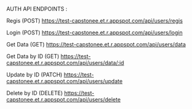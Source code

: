 AUTH API ENDPOINTS :

Regis (POST)
https://test-capstonee.et.r.appspot.com/api/users/regis

Login (POST)
https://test-capstonee.et.r.appspot.com/api/users/login

Get Data (GET)
https://test-capstonee.et.r.appspot.com/api/users/data

Get Data by ID (GET)
https://test-capstonee.et.r.appspot.com/api/users/data/:id

Update by ID (PATCH)
https://test-capstonee.et.r.appspot.com/api/users/update

Delete by ID (DELETE)
https://test-capstonee.et.r.appspot.com/api/users/delete 
